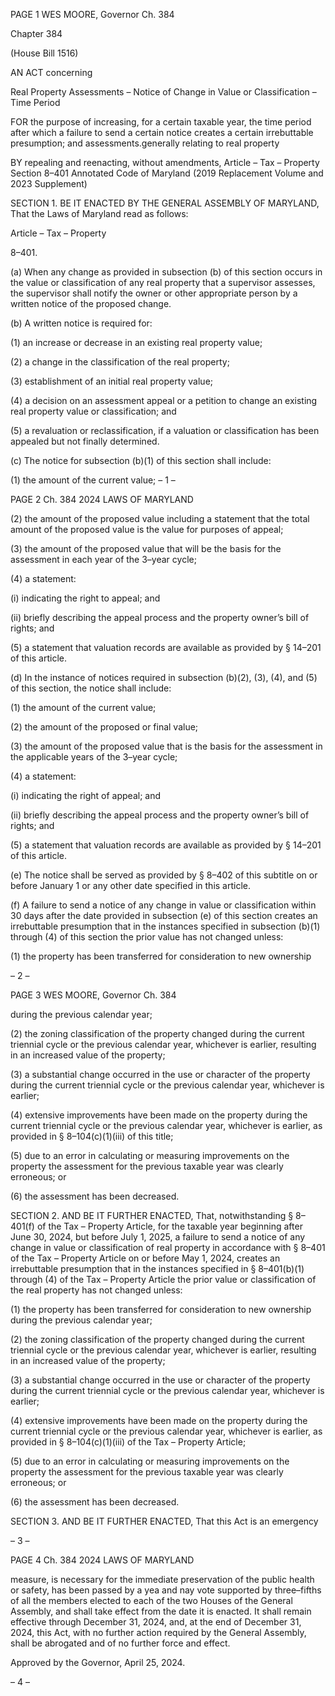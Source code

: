PAGE 1
WES MOORE, Governor Ch. 384

Chapter 384

(House Bill 1516)

AN ACT concerning

Real Property Assessments – Notice of Change in Value or Classification – Time
Period

FOR the purpose of increasing, for a certain taxable year, the time period after which a
failure to send a certain notice creates a certain irrebuttable presumption; and
assessments.generally relating to real property

BY repealing and reenacting, without amendments,
Article – Tax – Property
Section 8–401
Annotated Code of Maryland
(2019 Replacement Volume and 2023 Supplement)

SECTION 1. BE IT ENACTED BY THE GENERAL ASSEMBLY OF MARYLAND,
That the Laws of Maryland read as follows:

Article – Tax – Property

8–401.

(a) When any change as provided in subsection (b) of this section occurs in the
value or classification of any real property that a supervisor assesses, the supervisor shall
notify the owner or other appropriate person by a written notice of the proposed change.

(b) A written notice is required for:

(1) an increase or decrease in an existing real property value;

(2) a change in the classification of the real property;

(3) establishment of an initial real property value;

(4) a decision on an assessment appeal or a petition to change an existing
real property value or classification; and

(5) a revaluation or reclassification, if a valuation or classification has been
appealed but not finally determined.

(c) The notice for subsection (b)(1) of this section shall include:

(1) the amount of the current value;
– 1 –

PAGE 2
Ch. 384 2024 LAWS OF MARYLAND

(2) the amount of the proposed value including a statement that the total
amount of the proposed value is the value for purposes of appeal;

(3) the amount of the proposed value that will be the basis for the
assessment in each year of the 3–year cycle;

(4) a statement:

(i) indicating the right to appeal; and

(ii) briefly describing the appeal process and the property owner’s
bill of rights; and

(5) a statement that valuation records are available as provided by §
14–201 of this article.

(d) In the instance of notices required in subsection (b)(2), (3), (4), and (5) of this
section, the notice shall include:

(1) the amount of the current value;

(2) the amount of the proposed or final value;

(3) the amount of the proposed value that is the basis for the assessment
in the applicable years of the 3–year cycle;

(4) a statement:

(i) indicating the right of appeal; and

(ii) briefly describing the appeal process and the property owner’s
bill of rights; and

(5) a statement that valuation records are available as provided by §
14–201 of this article.

(e) The notice shall be served as provided by § 8–402 of this subtitle on or before
January 1 or any other date specified in this article.

(f) A failure to send a notice of any change in value or classification within 30
days after the date provided in subsection (e) of this section creates an irrebuttable
presumption that in the instances specified in subsection (b)(1) through (4) of this section
the prior value has not changed unless:

(1) the property has been transferred for consideration to new ownership

– 2 –

PAGE 3
WES MOORE, Governor Ch. 384

during the previous calendar year;

(2) the zoning classification of the property changed during the current
triennial cycle or the previous calendar year, whichever is earlier, resulting in an increased
value of the property;

(3) a substantial change occurred in the use or character of the property
during the current triennial cycle or the previous calendar year, whichever is earlier;

(4) extensive improvements have been made on the property during the
current triennial cycle or the previous calendar year, whichever is earlier, as provided in §
8–104(c)(1)(iii) of this title;

(5) due to an error in calculating or measuring improvements on the
property the assessment for the previous taxable year was clearly erroneous; or

(6) the assessment has been decreased.

SECTION 2. AND BE IT FURTHER ENACTED, That, notwithstanding § 8–401(f)
of the Tax – Property Article, for the taxable year beginning after June 30, 2024, but before
July 1, 2025, a failure to send a notice of any change in value or classification of real
property in accordance with § 8–401 of the Tax – Property Article on or before May 1, 2024,
creates an irrebuttable presumption that in the instances specified in § 8–401(b)(1) through
(4) of the Tax – Property Article the prior value or classification of the real property has not
changed unless:

(1) the property has been transferred for consideration to new ownership
during the previous calendar year;

(2) the zoning classification of the property changed during the current
triennial cycle or the previous calendar year, whichever is earlier, resulting in an increased
value of the property;

(3) a substantial change occurred in the use or character of the property
during the current triennial cycle or the previous calendar year, whichever is earlier;

(4) extensive improvements have been made on the property during the
current triennial cycle or the previous calendar year, whichever is earlier, as provided in §
8–104(c)(1)(iii) of the Tax – Property Article;

(5) due to an error in calculating or measuring improvements on the
property the assessment for the previous taxable year was clearly erroneous; or

(6) the assessment has been decreased.

SECTION 3. AND BE IT FURTHER ENACTED, That this Act is an emergency

– 3 –

PAGE 4
Ch. 384 2024 LAWS OF MARYLAND

measure, is necessary for the immediate preservation of the public health or safety, has
been passed by a yea and nay vote supported by three–fifths of all the members elected to
each of the two Houses of the General Assembly, and shall take effect from the date it is
enacted. It shall remain effective through December 31, 2024, and, at the end of December
31, 2024, this Act, with no further action required by the General Assembly, shall be
abrogated and of no further force and effect.

Approved by the Governor, April 25, 2024.

– 4 –